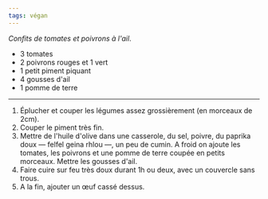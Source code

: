 ```yaml
---
tags: végan
---
```


*Confits de tomates et poivrons à l'ail*.

- 3 tomates
- 2 poivrons rouges et 1 vert
- 1 petit piment piquant
- 4 gousses d'ail
- 1 pomme de terre

---

1. Éplucher et couper les légumes assez grossièrement (en morceaux de 2cm).
2. Couper le piment très fin.
3. Mettre de l'huile d'olive dans une casserole, du sel, poivre, du paprika doux — felfel geina rhlou —, un peu de cumin. A froid on ajoute les tomates, les poivrons et une pomme de terre coupée en petits morceaux. Mettre les gousses d'ail.
4. Faire cuire sur feu très doux durant 1h ou deux, avec un couvercle sans trous.
5. A la fin, ajouter un œuf cassé dessus.
